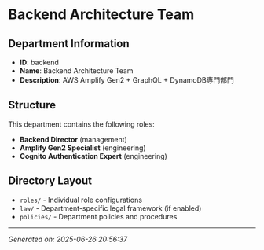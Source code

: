 # Backend Architecture Team

## Department Information
- **ID**: backend
- **Name**: Backend Architecture Team
- **Description**: AWS Amplify Gen2 + GraphQL + DynamoDB専門部門

## Structure
This department contains the following roles:

- **Backend Director** (management)
- **Amplify Gen2 Specialist** (engineering)
- **Cognito Authentication Expert** (engineering)

## Directory Layout
- `roles/` - Individual role configurations
- `law/` - Department-specific legal framework (if enabled)
- `policies/` - Department policies and procedures

---
*Generated on: 2025-06-26 20:56:37*
